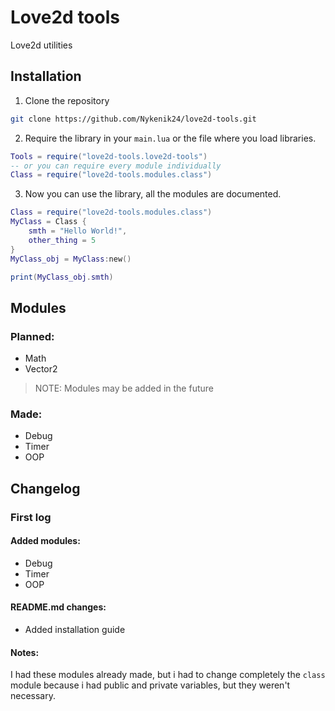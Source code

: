 # Love2d tools
Love2d utilities

## Installation
1. Clone the repository
```bash
git clone https://github.com/Nykenik24/love2d-tools.git
```
2. Require the library in your `main.lua` or the file where you load libraries.
```lua
Tools = require("love2d-tools.love2d-tools")
-- or you can require every module individually
Class = require("love2d-tools.modules.class")
```
3. Now you can use the library, all the modules are documented.
```lua
Class = require("love2d-tools.modules.class")
MyClass = Class {
    smth = "Hello World!",
    other_thing = 5
}
MyClass_obj = MyClass:new()

print(MyClass_obj.smth)
```

## Modules
### Planned:
- Math
- Vector2
> NOTE: Modules may be added in the future
### Made:
- Debug
- Timer
- OOP

## Changelog

### First log
#### Added modules:
- Debug
- Timer
- OOP

#### README.md changes:
- Added installation guide

#### Notes:
I had these modules already made, but i had to change completely the `class` module because i had public and private variables, but they weren't necessary.
